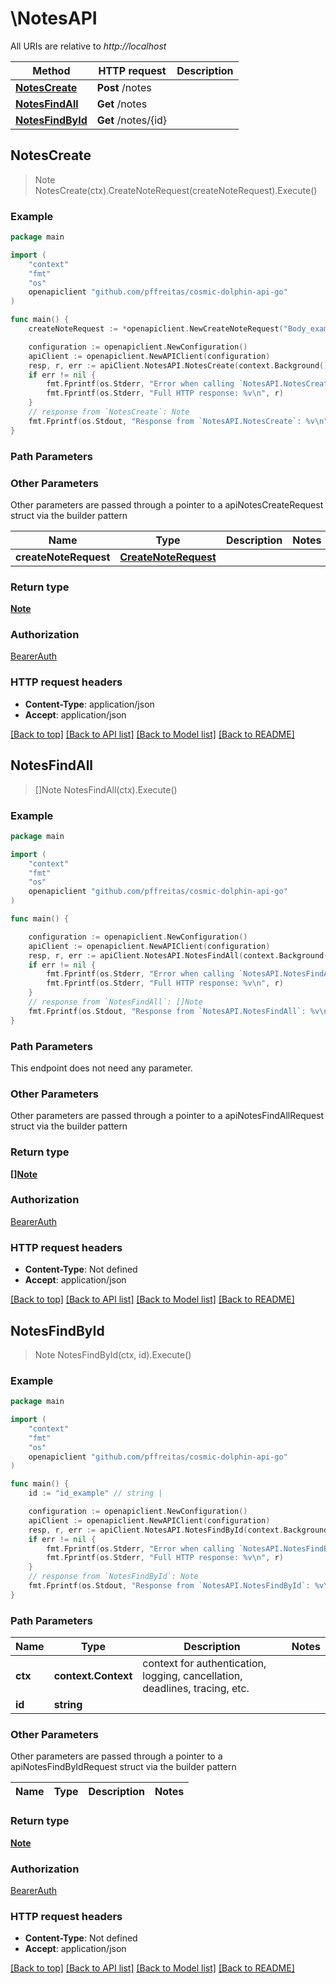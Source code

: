 # \NotesAPI

All URIs are relative to *http://localhost*

Method | HTTP request | Description
------------- | ------------- | -------------
[**NotesCreate**](NotesAPI.md#NotesCreate) | **Post** /notes | 
[**NotesFindAll**](NotesAPI.md#NotesFindAll) | **Get** /notes | 
[**NotesFindById**](NotesAPI.md#NotesFindById) | **Get** /notes/{id} | 



## NotesCreate

> Note NotesCreate(ctx).CreateNoteRequest(createNoteRequest).Execute()



### Example

```go
package main

import (
	"context"
	"fmt"
	"os"
	openapiclient "github.com/pffreitas/cosmic-dolphin-api-go"
)

func main() {
	createNoteRequest := *openapiclient.NewCreateNoteRequest("Body_example", openapiclient.NoteType("fup")) // CreateNoteRequest | 

	configuration := openapiclient.NewConfiguration()
	apiClient := openapiclient.NewAPIClient(configuration)
	resp, r, err := apiClient.NotesAPI.NotesCreate(context.Background()).CreateNoteRequest(createNoteRequest).Execute()
	if err != nil {
		fmt.Fprintf(os.Stderr, "Error when calling `NotesAPI.NotesCreate``: %v\n", err)
		fmt.Fprintf(os.Stderr, "Full HTTP response: %v\n", r)
	}
	// response from `NotesCreate`: Note
	fmt.Fprintf(os.Stdout, "Response from `NotesAPI.NotesCreate`: %v\n", resp)
}
```

### Path Parameters



### Other Parameters

Other parameters are passed through a pointer to a apiNotesCreateRequest struct via the builder pattern


Name | Type | Description  | Notes
------------- | ------------- | ------------- | -------------
 **createNoteRequest** | [**CreateNoteRequest**](CreateNoteRequest.md) |  | 

### Return type

[**Note**](Note.md)

### Authorization

[BearerAuth](../README.md#BearerAuth)

### HTTP request headers

- **Content-Type**: application/json
- **Accept**: application/json

[[Back to top]](#) [[Back to API list]](../README.md#documentation-for-api-endpoints)
[[Back to Model list]](../README.md#documentation-for-models)
[[Back to README]](../README.md)


## NotesFindAll

> []Note NotesFindAll(ctx).Execute()



### Example

```go
package main

import (
	"context"
	"fmt"
	"os"
	openapiclient "github.com/pffreitas/cosmic-dolphin-api-go"
)

func main() {

	configuration := openapiclient.NewConfiguration()
	apiClient := openapiclient.NewAPIClient(configuration)
	resp, r, err := apiClient.NotesAPI.NotesFindAll(context.Background()).Execute()
	if err != nil {
		fmt.Fprintf(os.Stderr, "Error when calling `NotesAPI.NotesFindAll``: %v\n", err)
		fmt.Fprintf(os.Stderr, "Full HTTP response: %v\n", r)
	}
	// response from `NotesFindAll`: []Note
	fmt.Fprintf(os.Stdout, "Response from `NotesAPI.NotesFindAll`: %v\n", resp)
}
```

### Path Parameters

This endpoint does not need any parameter.

### Other Parameters

Other parameters are passed through a pointer to a apiNotesFindAllRequest struct via the builder pattern


### Return type

[**[]Note**](Note.md)

### Authorization

[BearerAuth](../README.md#BearerAuth)

### HTTP request headers

- **Content-Type**: Not defined
- **Accept**: application/json

[[Back to top]](#) [[Back to API list]](../README.md#documentation-for-api-endpoints)
[[Back to Model list]](../README.md#documentation-for-models)
[[Back to README]](../README.md)


## NotesFindById

> Note NotesFindById(ctx, id).Execute()



### Example

```go
package main

import (
	"context"
	"fmt"
	"os"
	openapiclient "github.com/pffreitas/cosmic-dolphin-api-go"
)

func main() {
	id := "id_example" // string | 

	configuration := openapiclient.NewConfiguration()
	apiClient := openapiclient.NewAPIClient(configuration)
	resp, r, err := apiClient.NotesAPI.NotesFindById(context.Background(), id).Execute()
	if err != nil {
		fmt.Fprintf(os.Stderr, "Error when calling `NotesAPI.NotesFindById``: %v\n", err)
		fmt.Fprintf(os.Stderr, "Full HTTP response: %v\n", r)
	}
	// response from `NotesFindById`: Note
	fmt.Fprintf(os.Stdout, "Response from `NotesAPI.NotesFindById`: %v\n", resp)
}
```

### Path Parameters


Name | Type | Description  | Notes
------------- | ------------- | ------------- | -------------
**ctx** | **context.Context** | context for authentication, logging, cancellation, deadlines, tracing, etc.
**id** | **string** |  | 

### Other Parameters

Other parameters are passed through a pointer to a apiNotesFindByIdRequest struct via the builder pattern


Name | Type | Description  | Notes
------------- | ------------- | ------------- | -------------


### Return type

[**Note**](Note.md)

### Authorization

[BearerAuth](../README.md#BearerAuth)

### HTTP request headers

- **Content-Type**: Not defined
- **Accept**: application/json

[[Back to top]](#) [[Back to API list]](../README.md#documentation-for-api-endpoints)
[[Back to Model list]](../README.md#documentation-for-models)
[[Back to README]](../README.md)

